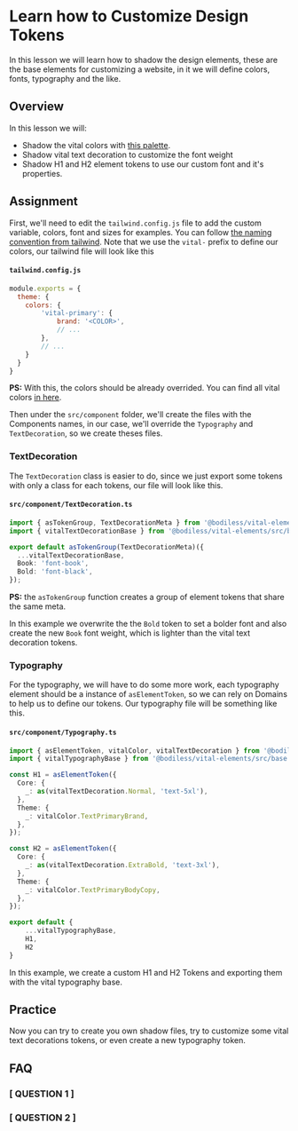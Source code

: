 # Learn how to Customize Design Tokens

In this lesson we will learn how to shadow the design elements, these are the base elements for customizing a website, in it we will define colors, fonts, typography and the like.

## Overview

In this lesson we will:

- Shadow the vital colors with [this palette](https://coolors.co/ccfbfe-cdd6dd-cdcacc-cdaca1-cd8987).
- Shadow vital text decoration to customize the font weight
- Shadow H1 and H2 element tokens to use our custom font and it's properties.


## Assignment

First, we'll need to edit the `tailwind.config.js` file to add the custom variable, colors, font and sizes for examples. You can follow [the naming convention from tailwind](https://tailwindcss.com/docs/customizing-colors#naming-your-colors).
Note that we use the `vital-` prefix to define our colors, our tailwind file will look like this

#### `tailwind.config.js`
```js
module.exports = {
  theme: {
    colors: {
        'vital-primary': {
            brand: '<COLOR>',
            // ...
        },
        // ...
    }
  }
}
```
**PS:** With this, the colors should be already overrided.
You can find all vital colors [in here](https://github.com/johnsonandjohnson/Bodiless-JS/blob/main/packages/vital-elements/src/components/Color/tokens/vitalColor.ts).

Then under the `src/component` folder, we'll create the files with the Components names, in our case, we'll override the `Typography` and `TextDecoration`, so we create theses files.

### TextDecoration

The `TextDecoration` class is easier to do, since we just export some tokens with only a class for each tokens, our file will look like this.

#### `src/component/TextDecoration.ts`
```ts
import { asTokenGroup, TextDecorationMeta } from '@bodiless/vital-elements';
import { vitalTextDecorationBase } from '@bodiless/vital-elements/src/base';

export default asTokenGroup(TextDecorationMeta)({
  ...vitalTextDecorationBase,
  Book: 'font-book',
  Bold: 'font-black',
});

```

**PS:** the `asTokenGroup` function creates a group of element tokens that share the same meta.

In this example we overwrite the the `Bold` token to set a bolder font and also create the new `Book` font weight, which is lighter than the vital text decoration tokens.

### Typography

For the typography, we will have to do some more work, each typography element should be a instance of `asElementToken`, so we can rely on Domains to help us to define our tokens. Our typography file will be something like this.

#### `src/component/Typography.ts`
```ts
import { asElementToken, vitalColor, vitalTextDecoration } from '@bodiless/vital-elements';
import { vitalTypographyBase } from '@bodiless/vital-elements/src/base';

const H1 = asElementToken({
  Core: {
    _: as(vitalTextDecoration.Normal, 'text-5xl'),
  },
  Theme: {
    _: vitalColor.TextPrimaryBrand,
  },
});

const H2 = asElementToken({
  Core: {
    _: as(vitalTextDecoration.ExtraBold, 'text-3xl'),
  },
  Theme: {
    _: vitalColor.TextPrimaryBodyCopy,
  },
});

export default {
    ...vitalTypographyBase,
    H1,
    H2
}
```

In this example, we create a custom H1 and H2 Tokens and exporting them with the vital typography base.

## Practice

Now you can try to create you own shadow files, try to customize some vital text decorations tokens, or even create a new typography token.

## FAQ

<!--
    If you remember any of the questions you had when completing this task — or can think of any
    questions a new developer may have — document the Questions and Answers here.
-->

### [ QUESTION 1 ]

<!-- Answer to QUESTION 1 -->

### [ QUESTION 2 ]

<!-- Answer to QUESTION 2 -->
